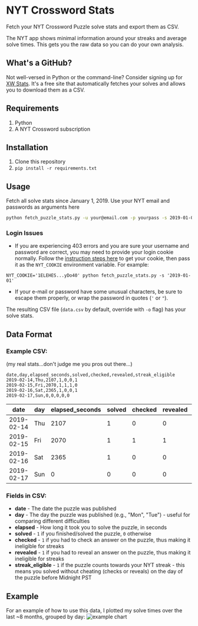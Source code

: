 # NYT Crossword Stats

Fetch your NYT Crossword Puzzle solve stats and export them as CSV.

The NYT app shows minimal information around your streaks and average solve times. This gets you the raw data so you can do your own analysis.

## What's a GitHub?
Not well-versed in Python or the command-line? Consider signing up for [XW Stats](https://xwstats.com). It's a free site that automatically fetches your solves and allows you to download them as a CSV.

## Requirements

1. Python
2. A NYT Crossword subscription

## Installation

1. Clone this repository
2. `pip install -r requirements.txt`

## Usage

Fetch all solve stats since January 1, 2019. Use your NYT email and passwords as arguments here
```bash
python fetch_puzzle_stats.py -u your@email.com -p yourpass -s 2019-01-01
```

### Login Issues
* If you are experiencing 403 errors and you are sure your username and password are correct, you may need to provide your login cookie normally. Follow the [instruction steps here](https://xwstats.com/link) to get your cookie, then pass it as the `NYT_COOKIE` environment variable. For example:
```
NYT_COOKIE='1ELEHES...yDo40' python fetch_puzzle_stats.py -s '2019-01-01'
```
* If your e-mail or password have some unusual characters, be sure to escape them properly, or wrap the password in quotes (`'` or `"`).

The resulting CSV file (`data.csv` by default, override with `-o` flag) has your solve stats.

## Data Format

### Example CSV:
(my real stats...don't judge me you pros out there...)
```csv
date,day,elapsed_seconds,solved,checked,revealed,streak_eligible
2019-02-14,Thu,2107,1,0,0,1
2019-02-15,Fri,2070,1,1,1,0
2019-02-16,Sat,2365,1,0,0,1
2019-02-17,Sun,0,0,0,0,0
```

date | day | elapsed_seconds | solved | checked | revealed | streak_eligible
--- | --- | --- | --- | --- | --- | ---
2019-02-14|Thu|2107|1|0|0|1
2019-02-15|Fri|2070|1|1|1|0
2019-02-16|Sat|2365|1|0|0|1
2019-02-17|Sun|0|0|0|0|0


### Fields in CSV:
* **date** - The date the puzzle was published
* **day** - The day the puzzle was published (e.g., "Mon", "Tue") - useful for comparing different difficulties
* **elapsed** - How long it took you to solve the puzzle, in seconds
* **solved** - `1` if you finished/solved the puzzle, `0` otherwise
* **checked** - `1` if you had to check an answer on the puzzle, thus making it ineligible for streaks
* **revealed** - `1` if you had to reveal an answer on the puzzle, thus making it ineligible for streaks
* **streak_eligible** - `1` if the puzzle counts towards your NYT streak - this means you solved without cheating (checks or reveals) on the day of the puzzle before Midnight PST

## Example

For an example of how to use this data, I plotted my solve times over the last ~8 months, grouped by day:
![example chart](example_chart.png)
